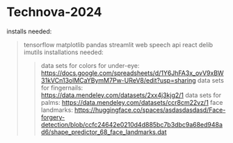 # Technova-2024
installs needed:
> tensorflow
> matplotlib
> pandas
> streamlit
> web speech api
> react
> delib
> imutils
installations needed:
>> data sets for colors for under-eye: https://docs.google.com/spreadsheets/d/1Y6JhFA3x_ovV9xBW31kVCn13olMCaYBymM7Pw-UReV8/edit?usp=sharing
>> data sets for fingernails: https://data.mendeley.com/datasets/2xx4j3kjg2/1
>> data sets for palms: https://data.mendeley.com/datasets/ccr8cm22vz/1
>> face landmarks: https://huggingface.co/spaces/asdasdasdasd/Face-forgery-detection/blob/ccfc24642e0210d4d885bc7b3dbc9a68ed948ad6/shape_predictor_68_face_landmarks.dat
